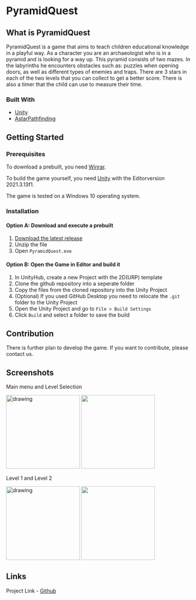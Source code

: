 # PyramidQuest
## What is PyramidQuest
PyramidQuest is a game that aims to teach children educational knowledge in a playful way. As a character you are an archaeologist who is in a pyramid and is looking for a way up. This pyramid consists of two mazes. In the labyrinths he encounters obstacles such as: puzzles when opening doors, as well as different types of enemies and traps. There are 3 stars in each of the two levels that you can collect to get a better score. There is also a timer that the child can use to measure their time.

### Built With

* [Unity](https://unity.com/de)
* [AstarPathfinding](https://arongranberg.com/astar/)

## Getting Started
### Prerequisites

To download a prebuilt, you need [Winrar](https://www.win-rar.com/predownload.html?&L=1).

To build the game yourself, you need [Unity](https://unity3d.com/get-unity/download) with the Editorversion 2021.3.13f1.

The game is tested on a Windows 10 operating system.

### Installation
    
#### Option A: Download and execute a prebuilt  
1.  [Download the latest release](https://github.com/B4-Group/swe_b4/releases)
2.  Unzip the file
3.  Open `PyramidQuest.exe`

#### Option B: Open the Game in Editor and build it

1. In UnityHub, create a new Project with the 2D(URP) template
2. Clone the github repository into a seperate folder
3. Copy the files from the cloned repository into the Unity Project
4. (Optional) If you used GitHub Desktop you need to relocate the `.git` folder to the Unity Project
5. Open the Unity Project and go to `File > Build Settings`
6. Click `Build` and select a folder to save the build


## Contribution
There is further plan to develop the game. If you want to contribute, please contact us.
##  Screenshots

Main menu and Level Selection
<p float left>
<img src="https://user-images.githubusercontent.com/85135956/212555650-06388364-e52d-40e7-8060-671187b25501.png" alt="drawing" width="200"/>
<img src="https://user-images.githubusercontent.com/85135956/212555802-0ab8a511-e46e-4a54-a0d7-c8a16b6e0b20.png" width="200"/>
</p>

Level 1 and Level 2
<p float left>
<img src="https://user-images.githubusercontent.com/85135956/212556218-8a0a9523-a6a6-4346-92be-3d6a6c8e2ea0.png" alt="drawing" width="200"/>
<img src="https://user-images.githubusercontent.com/85135956/212556235-d031d9fc-64a8-48f4-9897-8ad6bf22c981.png" width="200"/>
</p>

## Links

Project Link  - [Github](https://github.com/B4-Group/swe_b4)
